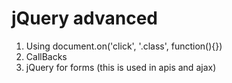 # jQuery advanced

1. Using document.on('click', '.class', function(){})
2. CallBacks
3. jQuery for forms (this is used in apis and ajax)